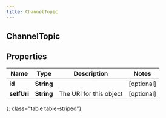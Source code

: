 ```yaml
---
title: ChannelTopic
---
```

## ChannelTopic


## Properties

| Name | Type | Description | Notes |
| ------------ | ------------- | ------------- | ------------- |
| **id** | **String** |  |  [optional] |
| **selfUri** | **String** | The URI for this object |  [optional] |
{: class="table table-striped"}



